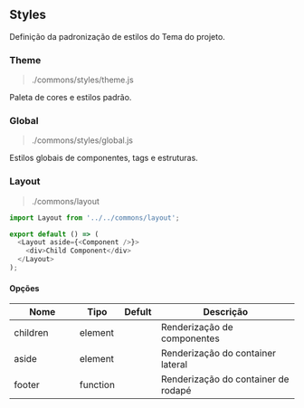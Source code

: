 ## Styles

Definição da padronização de estilos do Tema do projeto.


### Theme
> ./commons/styles/theme.js

Paleta de cores e estilos padrão.

### Global
> ./commons/styles/global.js

Estilos globais de componentes, tags e estruturas.

### Layout
> ./commons/layout

```js
import Layout from '../../commons/layout';

export default () => (
  <Layout aside={<Component />}>
    <div>Child Component</div>
  </Layout>
);
```

#### Opções

<table class="table table-bordered table-striped">
    <thead>
    <tr>
        <th style="width: 100px;">Nome</th>
        <th style="width: 50px;">Tipo</th>
        <th style="width: 50px;">Defult</th>
        <th>Descrição</th>
    </tr>
    </thead>
    <tbody>
        <tr>
          <td>children</td>
          <td>element</td>
          <td></td>
          <td>Renderização de componentes</td>
        </tr>
        <tr>
          <td>aside</td>
          <td>element</td>
          <td></td>
          <td>Renderização do container lateral</td>
        </tr>
        <tr>
          <td>footer</td>
          <td>function</td>
          <td></element>
          <td>Renderização do container de rodapé</td>
        </tr>
    </tbody>
</table>
